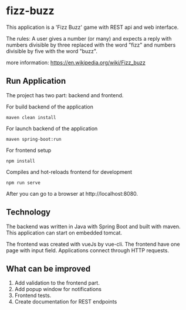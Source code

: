 # fizz-buzz

This application is a 'Fizz Buzz' game with REST api and web interface.

The rules: 
A user gives a number (or many) and expects a reply with numbers divisible by three replaced with the word "fizz" and numbers divisible by five with the word "buzz".

more information: https://en.wikipedia.org/wiki/Fizz_buzz

## Run Application

The project has two part: backend and frontend.

For build backend of the application

```
maven clean install  
```
 
 For launch backend of the application
 
 ```
 maven spring-boot:run
```

For frontend setup

 ```
 npm install
```

Compiles and hot-reloads frontend for development
```
npm run serve
```

 
After you can go to a browser at http://localhost:8080. 

## Technology

The backend was written in Java with Spring Boot and built with maven. This application can start on embedded tomcat.

The frontend was created with vueJs by vue-cli. The frontend have one page with input field. 
Applications connect through  HTTP requests.

## What can be improved

1. Add validation to the frontend part.
2. Add popup window for notifications 
3. Frontend tests.
4. Create documentation for REST endpoints
